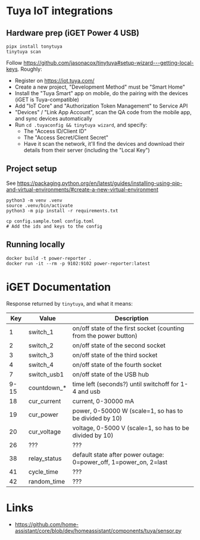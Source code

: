 # Tuya IoT integrations

## Hardware prep (iGET Power 4 USB)

```
pipx install tonytuya
tinytuya scan
```

Follow https://github.com/jasonacox/tinytuya#setup-wizard---getting-local-keys.
Roughly:

* Register on https://iot.tuya.com/
* Create a new project, "Development Method" must be "Smart Home"
* Install the "Tuya Smart" app on mobile, do the pairing with the devices (iGET is Tuya-compatible)
* Add "IoT Core" and "Authorization Token Management" to Service API
* "Devices" / "Link App Account", scan the QA code from the mobile app, and sync devices automatically
* Run `cd .tuyaconfig && tinytuya wizard`, and specify:
  * The "Access ID/Client ID"
  * The "Access Secret/Client Secret"
  * Have it scan the network, it'll find the devices and download their details from their server (including the "Local Key")

## Project setup

See https://packaging.python.org/en/latest/guides/installing-using-pip-and-virtual-environments/#create-a-new-virtual-environment

```
python3 -m venv .venv
source .venv/bin/activate
python3 -m pip install -r requirements.txt
```

```
cp config.sample.toml config.toml
# Add the ids and keys to the config
```

## Running locally

```
docker build -t power-reporter .
docker run -it --rm -p 9102:9102 power-reporter:latest
```

# iGET Documentation

Response returned by `tinytuya`, and what it means:

|**Key**|**Value**      |**Description**                                                    |
|-------|---------------|-------------------------------------------------------------------|
| 1     | switch_1      | on/off state of the first socket (counting from the power button) |
| 2     | switch_2      | on/off state of the second socket                                 |
| 3     | switch_3      | on/off state of the third socket                                  |
| 4     | switch_4      | on/off state of the fourth socket                                 |
| 7     | switch_usb1   | on/off state of the USB hub                                       |
| 9-15  | countdown_*   | time left (seconds?) until switchoff for 1-4 and usb              |
| 18    | cur_current   | current, 0-30000 mA                                               |
| 19    | cur_power     | power, 0-50000 W (scale=1, so has to be divided by 10)            |
| 20    | cur_voltage   | voltage, 0-5000 V (scale=1, so has to be divided by 10)           |
| 26    | ???           | ???                                                               |
| 38    | relay_status  | default state after power outage: 0=power_off, 1=power_on, 2=last |
| 41    | cycle_time    | ???                                                               |
| 42    | random_time   | ???                                                               |

# Links

* https://github.com/home-assistant/core/blob/dev/homeassistant/components/tuya/sensor.py
